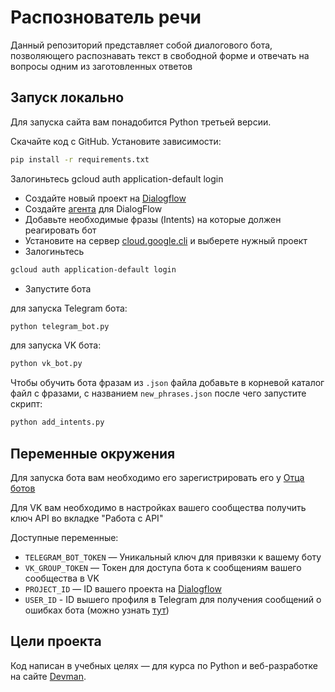 # Распознователь речи

Данный репозиторий представляет собой диалогового бота, позволяющего распознавать текст в свободной форме и отвечать на
вопросы одним из заготовленных ответов
## Запуск локально

Для запуска сайта вам понадобится Python третьей версии.

Скачайте код с GitHub. Установите зависимости:

```sh
pip install -r requirements.txt
```
Залогиньтесь gcloud auth application-default login

- Создайте новый проект на [Dialogflow](https://dialogflow.cloud.google.com)
- Создайте [агента](https://cloud.google.com/dialogflow/es/docs/quick/build-agent) для DialogFlow 
- Добавьте необходимые фразы (Intents) на которые должен реагировать бот
- Установите на сервер [cloud.google.cli](https://cloud.google.com/sdk/docs/install#deb) и выберете нужный проект
- Залогиньтесь 
```sh
gcloud auth application-default login
```
- Запустите бота


для запуска Telegram бота:
```sh
python telegram_bot.py
```
для запуска VK бота:
```sh
python vk_bot.py
```

Чтобы обучить бота фразам из `.json` файла добавьте в корневой каталог файл с фразами, с названием `new_phrases.json`
после чего запустите скрипт:
```sh
python add_intents.py
```

## Переменные окружения

Для запуска бота вам необходимо его зарегистрировать его у [Отца ботов](https://telegram.me/BotFather)

Для VK вам необходимо в настройках вашего сообщества получить ключ API во вкладке "Работа с API" 

Доступные переменные:
- `TELEGRAM_BOT_TOKEN` — Уникальный ключ для привязки к вашему боту
- `VK_GROUP_TOKEN` — Токен для доступа бота к сообщениям вашего сообщества в VK
- `PROJECT_ID` — ID вашего проекта на [Dialogflow](https://dialogflow.cloud.google.com)
- `USER_ID` - ID вышего профиля в Telegram для получения сообщений о ошибках бота (можно узнать [тут](https://t.me/getmyid_bot))

## Цели проекта

Код написан в учебных целях — для курса по Python и веб-разработке на сайте [Devman](https://dvmn.org).
